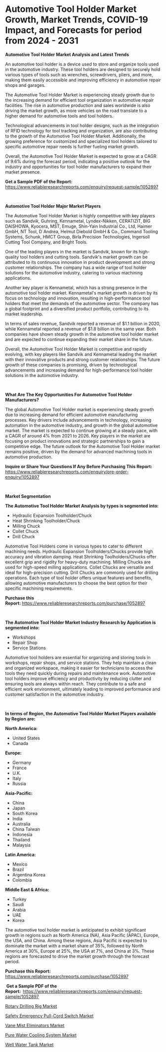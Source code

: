 <p><h1>Automotive Tool Holder Market Growth, Market Trends, COVID-19 Impact, and Forecasts for period from 2024 - 2031</h1></p><p><strong>Automotive Tool Holder Market Analysis and Latest Trends</strong></p>
<p><p>An automotive tool holder is a device used to store and organize tools used in the automotive industry. These tool holders are designed to securely hold various types of tools such as wrenches, screwdrivers, pliers, and more, making them easily accessible and improving efficiency in automotive repair shops and garages.</p><p>The Automotive Tool Holder Market is experiencing steady growth due to the increasing demand for efficient tool organization in automotive repair facilities. The rise in automotive production and sales worldwide is also driving the market growth, as more vehicles on the road translate to a higher demand for automotive tools and tool holders.</p><p>Technological advancements in tool holder designs, such as the integration of RFID technology for tool tracking and organization, are also contributing to the growth of the Automotive Tool Holder Market. Additionally, the growing preference for customized and specialized tool holders tailored to specific automotive repair needs is further fueling market growth.</p><p>Overall, the Automotive Tool Holder Market is expected to grow at a CAGR of 9.6% during the forecast period, indicating a positive outlook for the industry and opportunities for tool holder manufacturers to expand their market presence.</p></p>
<p><strong>Get a Sample PDF of the Report:&nbsp;</strong> <a href="https://www.reliableresearchreports.com/enquiry/request-sample/1052897">https://www.reliableresearchreports.com/enquiry/request-sample/1052897</a></p>
<p>&nbsp;</p>
<p><strong>Automotive Tool Holder Major Market Players</strong></p>
<p><p>The Automotive Tool Holder Market is highly competitive with key players such as Sandvik, Guhring, Kennametal, Lyndex-Nikken, CERATIZIT, BIG DAISHOWA, Kyocera, MST, Emuge, Shin-Yain Industrial Co., Ltd, Haimer GmbH, NT Tool, D`Andrea, Helmut Diebold GmbH & Co., Command Tooling Systems, Schunk, HMCT Group, Birla Precision Technologies, Ingersoll Cutting Tool Company, and Bright Tools.</p><p>One of the leading players in the market is Sandvik, known for its high-quality tool holders and cutting tools. Sandvik's market growth can be attributed to its continuous innovation in product development and strong customer relationships. The company has a wide range of tool holder solutions for the automotive industry, catering to various machining applications.</p><p>Another key player is Kennametal, which has a strong presence in the automotive tool holder market. Kennametal's market growth is driven by its focus on technology and innovation, resulting in high-performance tool holders that meet the demands of the automotive sector. The company has a global footprint and a diversified product portfolio, contributing to its market leadership.</p><p>In terms of sales revenue, Sandvik reported a revenue of $1.1 billion in 2020, while Kennametal reported a revenue of $1.8 billion in the same year. Both companies have shown steady growth in the automotive tool holder market and are expected to continue expanding their market share in the future.</p><p>Overall, the Automotive Tool Holder Market is competitive and rapidly evolving, with key players like Sandvik and Kennametal leading the market with their innovative products and strong customer relationships. The future growth of these companies is promising, driven by technological advancements and increasing demand for high-performance tool holder solutions in the automotive industry.</p></p>
<p>&nbsp;</p>
<p><strong>What Are The Key Opportunities For Automotive Tool Holder Manufacturers?</strong></p>
<p><p>The global Automotive Tool Holder market is experiencing steady growth due to increasing demand for efficient automotive manufacturing processes. Key drivers include advancements in technology, increasing automation in the automotive industry, and growth in the global automotive market. The market is expected to continue growing at a steady pace, with a CAGR of around 4% from 2021 to 2026. Key players in the market are focusing on product innovations and strategic partnerships to gain a competitive edge. The future outlook for the Automotive Tool Holder market remains positive, driven by the demand for advanced machining tools in automotive production.</p></p>
<p><strong>Inquire or Share Your Questions If Any Before Purchasing This Report:</strong> <a href="https://www.reliableresearchreports.com/enquiry/pre-order-enquiry/1052897">https://www.reliableresearchreports.com/enquiry/pre-order-enquiry/1052897</a></p>
<p>&nbsp;</p>
<p><strong>Market Segmentation</strong></p>
<p><strong>The Automotive Tool Holder Market Analysis by types is segmented into:</strong></p>
<p><ul><li>Hydraulic Expansion Toolholder/Chuck</li><li>Heat Shrinking Toolholder/Chuck</li><li>Milling Chuck</li><li>Collet Chuck</li><li>Drill Chuck</li></ul></p>
<p><p>Automotive Tool Holders come in various types to cater to different machining needs. Hydraulic Expansion Toolholders/Chucks provide high accuracy and vibration damping. Heat Shrinking Toolholders/Chucks offer excellent grip and rigidity for heavy-duty machining. Milling Chucks are used for high-speed milling applications. Collet Chucks are versatile and ideal for high-precision cutting. Drill Chucks are commonly used for drilling operations. Each type of tool holder offers unique features and benefits, allowing automotive manufacturers to choose the best option for their specific machining requirements.</p></p>
<p><strong>Purchase this Report:&nbsp;</strong><a href="https://www.reliableresearchreports.com/purchase/1052897">https://www.reliableresearchreports.com/purchase/1052897</a></p>
<p>&nbsp;</p>
<p><strong>The Automotive Tool Holder Market Industry Research by Application is segmented into:</strong></p>
<p><ul><li>Workshops</li><li>Repair Shop</li><li>Service Stations</li></ul></p>
<p><p>Automotive tool holders are essential for organizing and storing tools in workshops, repair shops, and service stations. They help maintain a clean and organized workspace, making it easier for technicians to access the tools they need quickly during repairs and maintenance work. Automotive tool holders improve efficiency and productivity by reducing clutter and ensuring tools are always within reach. They contribute to a safe and efficient work environment, ultimately leading to improved performance and customer satisfaction in the automotive industry.</p></p>
<p>&nbsp;</p>
<p><strong>In terms of Region, the Automotive Tool Holder Market Players available by Region are:</strong></p>
<p>
    <p> <strong> North America: </strong>
        <ul>
            <li>United States</li>
            <li>Canada</li>
        </ul>
        </p> 
    <p> <strong> Europe: </strong>
        <ul>
            <li>Germany</li>
            <li>France</li>
            <li>U.K.</li>
            <li>Italy</li>
            <li>Russia</li>
        </ul>
        </p> 
    <p> <strong> Asia-Pacific: </strong>
        <ul>
            <li>China</li>
            <li>Japan</li>
            <li>South Korea</li>
            <li>India</li>
            <li>Australia</li>
            <li>China Taiwan</li>
            <li>Indonesia</li>
            <li>Thailand</li>
            <li>Malaysia</li>
        </ul>
        </p> 
    <p> <strong> Latin America: </strong>
        <ul>
            <li>Mexico</li>
            <li>Brazil</li>
            <li>Argentina Korea</li>
            <li>Colombia</li>
        </ul>
        </p> 
    <p> <strong> Middle East & Africa: </strong>
        <ul>
            <li>Turkey</li>
            <li>Saudi</li>
            <li>Arabia</li>
            <li>UAE</li>
            <li>Korea</li>
        </ul>
    </p>
    </p>
<p><p>The automotive tool holder market is anticipated to exhibit significant growth in regions such as North America (NA), Asia Pacific (APAC), Europe, the USA, and China. Among these regions, Asia Pacific is expected to dominate the market with a market share of 35%, followed by North America at 30%, Europe at 25%, the USA at 7%, and China at 3%. These regions are forecasted to drive the market growth through the forecast period.</p></p>
<p><strong>Purchase this Report: </strong><a href="https://www.reliableresearchreports.com/purchase/1052897">https://www.reliableresearchreports.com/purchase/1052897</a></p>
<p>&nbsp;<strong>Get a Sample PDF of the Report:&nbsp;&nbsp;</strong><a href="https://www.reliableresearchreports.com/enquiry/request-sample/1052897">https://www.reliableresearchreports.com/enquiry/request-sample/1052897</a></p>
<p><strong></strong></p>
<p><p><a href="https://github.com/tamvrosiya/Market-Research-Report-List-2/blob/main/rotary-drilling-rig-market.md">Rotary Drilling Rig Market</a></p><p><a href="https://medium.com/@irwinzieme/safety-emergency-pull-cord-switch-market-insight-market-trends-growth-forecasted-from-2024-to-bb7703128e3c">Safety Emergency Pull-Cord Switch Market</a></p><p><a href="https://medium.com/@irwinzieme/vane-mist-eliminators-market-size-and-market-trends-complete-industry-overview-2024-to-2031-cd496cb01e1b">Vane Mist Eliminators Market</a></p><p><a href="https://medium.com/@irwinzieme/pure-water-cooling-system-market-share-evolution-and-market-growth-trends-2024-2031-aee234feb9d9">Pure Water Cooling System Market</a></p><p><a href="https://github.com/pizolina/Market-Research-Report-List-3/blob/main/well-water-tank-market.md">Well Water Tank Market</a></p></p>